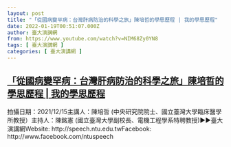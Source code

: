 ```yaml
---
layout: post
title: "「從國病變罕病：台灣肝病防治的科學之旅」陳培哲的學思歷程 | 我的學思歷程"
date: 2022-01-19T00:51:07.000Z
author: 臺大演講網
from: https://www.youtube.com/watch?v=NIM68Zy0YN8
tags: [ 臺大演講網 ]
categories: [ 臺大演講網 ]
---
```

<!--1642553467000-->
[「從國病變罕病：台灣肝病防治的科學之旅」陳培哲的學思歷程 | 我的學思歷程](https://www.youtube.com/watch?v=NIM68Zy0YN8)
------

<div>
拍攝日期：2021/12/15主講人：陳培哲 (中央研究院院士、國立薹灣大學臨床醫學所教授）主持人：陳銘憲 (國立臺灣大學副校長、電機工程學系特聘教授)►►臺大演講網Website: http://speech.ntu.edu.twFacebook: http://www.facebook.com/ntuspeech
</div>
